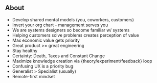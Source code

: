 ## About

- Develop shared mental models (you, coworkers, customers)
- Invert your org chart - management serves you 
- We are systems designers so become familiar w/ systems
- Helping customers solve problems creates perception of value
- Max economic value gets priority
- Great product >= great engineering
- Stay healthy 
- Certainty: Death, Taxes and Constant Change
- Maximize knowledge creation via {theory/experiment/feedback} loop
- Confusing UX is a priority bug
- Generalist > Specialist (usually)
- Remote-first mindset

